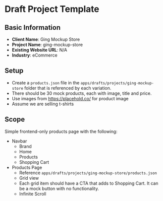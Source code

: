# Draft Project Template

## Basic Information

- **Client Name**: Ging Mockup Store
- **Project Name**: ging-mockup-store
- **Existing Website URL**: N/A
- **Industry**: eCommerce

## Setup

- Create a `products.json` file in the `apps/drafts/projects/ging-mockup-store` folder that is referenced by each variation.
- There should be 30 mock products, each with image, title and price.
- Use images from https://placehold.co/ for product image
- Assume we are selling t-shirts

## Scope

Simple frontend-only products page with the following:

- Navbar
  - Brand
  - Home
  - Products
  - Shopping Cart
- Products Page
  - Reference `apps/drafts/projects/ging-mockup-store/products.json`
  - Grid view
  - Each grid item should have a CTA that adds to Shopping Cart. It can be a mock button with no functionality.
  - Infinite Scroll
